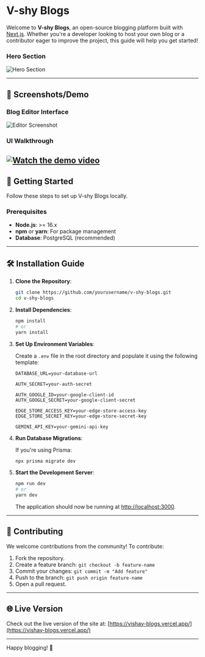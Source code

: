 # V-shy Blogs

Welcome to **V-shy Blogs**, an open-source blogging platform built with [Next.js](https://nextjs.org). Whether you're a developer looking to host your own blog or a contributor eager to improve the project, this guide will help you get started!

### Hero Section
![Hero Section](https://i.imgur.com/u8hFiXS.png)

---

## 📸 Screenshots/Demo

### Blog Editor Interface
![Editor Screenshot](https://i.imgur.com/VinUVg5.png)

### UI Walkthrough
[![Watch the demo video](https://cdn-cf-east.streamable.com/image/597f0d.jpg)](https://streamable.com/597f0d)
---

## 🚀 Getting Started

Follow these steps to set up V-shy Blogs locally.

### Prerequisites

- **Node.js**: >= 16.x
- **npm** or **yarn**: For package management
- **Database**: PostgreSQL (recommended)

---

## 🛠 Installation Guide

1. **Clone the Repository**:

   ```bash
   git clone https://github.com/yourusername/v-shy-blogs.git
   cd v-shy-blogs
   ```

2. **Install Dependencies**:

   ```bash
   npm install
   # or
   yarn install
   ```

3. **Set Up Environment Variables**:

   Create a `.env` file in the root directory and populate it using the following template:

   ```env
   DATABASE_URL=your-database-url

   AUTH_SECRET=your-auth-secret

   AUTH_GOOGLE_ID=your-google-client-id
   AUTH_GOOGLE_SECRET=your-google-client-secret

   EDGE_STORE_ACCESS_KEY=your-edge-store-access-key
   EDGE_STORE_SECRET_KEY=your-edge-store-secret-key

   GEMINI_API_KEY=your-gemini-api-key
   ```

4. **Run Database Migrations**:

   If you're using Prisma:

   ```bash
   npx prisma migrate dev
   ```

5. **Start the Development Server**:

   ```bash
   npm run dev
   # or
   yarn dev
   ```

   The application should now be running at [http://localhost:3000](http://localhost:3000).

---

## 🤝 Contributing

We welcome contributions from the community! To contribute:

1. Fork the repository.
2. Create a feature branch: `git checkout -b feature-name`
3. Commit your changes: `git commit -m "Add feature"`
4. Push to the branch: `git push origin feature-name`
5. Open a pull request.

---



## 🌐 Live Version

Check out the live version of the site at: [https://vishay-blogs.vercel.app/](https://vishay-blogs.vercel.app/)

---

Happy blogging! 🌱

